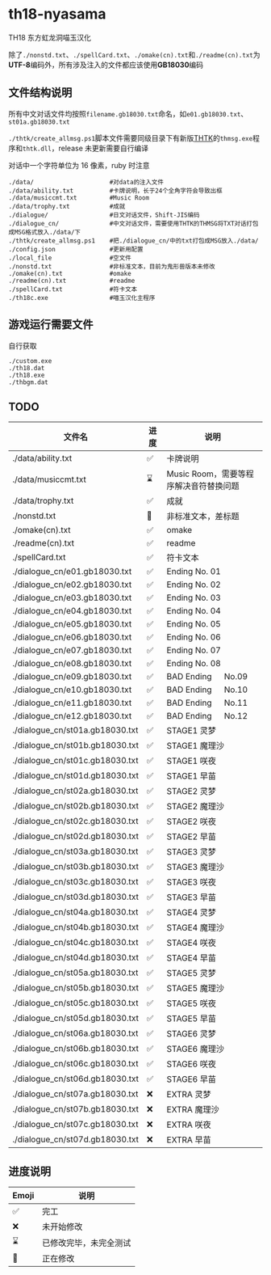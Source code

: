 # th18-nyasama

TH18 东方虹龙洞喵玉汉化

除了`./nonstd.txt`、`./spellCard.txt`、`./omake(cn).txt`和`./readme(cn).txt`为**UTF-8**编码外，所有涉及注入的文件都应该使用**GB18030**编码

## 文件结构说明

所有中文对话文件均按照`filename.gb18030.txt`命名，如`e01.gb18030.txt`、`st01a.gb18030.txt`

`./thtk/create_allmsg.ps1`脚本文件需要同级目录下有新版[THTK](https://github.com/thpatch/thtk)的`thmsg.exe`程序和`thtk.dll`，release 未更新需要自行编译

对话中一个字符单位为 16 像素，ruby 时注意

```
./data/                     #对data的注入文件
./data/ability.txt          #卡牌说明，长于24个全角字符会导致出框
./data/musiccmt.txt         #Music Room
./data/trophy.txt           #成就
./dialogue/                 #日文对话文件，Shift-JIS编码
./dialogue_cn/              #中文对话文件，需要使用THTK的THMSG将TXT对话打包成MSG格式放入./data/下
./thtk/create_allmsg.ps1    #把./dialogue_cn/中的txt打包成MSG放入./data/
./config.json               #更新用配置
./local_file                #空文件
./nonstd.txt                #非标准文本，目前为鬼形兽版本未修改
./omake(cn).txt             #omake
./readme(cn).txt            #readme
./spellCard.txt             #符卡文本
./th18c.exe                 #喵玉汉化主程序
```

## 游戏运行需要文件

自行获取

```
./custom.exe
./th18.dat
./th18.exe
./thbgm.dat
```

## TODO

| 文件名                          | 进度 | 说明                                   |
| ------------------------------- | ---- | -------------------------------------- |
| ./data/ability.txt              | ✅   | 卡牌说明                               |
| ./data/musiccmt.txt             | ⌛   | Music Room，需要等程序解决音符替换问题 |
| ./data/trophy.txt               | ✅   | 成就                                   |
| ./nonstd.txt                    | 🚧   | 非标准文本，差标题                     |
| ./omake(cn).txt                 | ✅   | omake                                  |
| ./readme(cn).txt                | ✅   | readme                                 |
| ./spellCard.txt                 | ✅   | 符卡文本                               |
| ./dialogue_cn/e01.gb18030.txt   | ✅   | Ending No. 01                          |
| ./dialogue_cn/e02.gb18030.txt   | ✅   | Ending No. 02                          |
| ./dialogue_cn/e03.gb18030.txt   | ✅   | Ending No. 03                          |
| ./dialogue_cn/e04.gb18030.txt   | ✅   | Ending No. 04                          |
| ./dialogue_cn/e05.gb18030.txt   | ✅   | Ending No. 05                          |
| ./dialogue_cn/e06.gb18030.txt   | ✅   | Ending No. 06                          |
| ./dialogue_cn/e07.gb18030.txt   | ✅   | Ending No. 07                          |
| ./dialogue_cn/e08.gb18030.txt   | ✅   | Ending No. 08                          |
| ./dialogue_cn/e09.gb18030.txt   | ✅   | BAD Ending 　 No.09                    |
| ./dialogue_cn/e10.gb18030.txt   | ✅   | BAD Ending 　 No.10                    |
| ./dialogue_cn/e11.gb18030.txt   | ✅   | BAD Ending 　 No.11                    |
| ./dialogue_cn/e12.gb18030.txt   | ✅   | BAD Ending 　 No.12                    |
| ./dialogue_cn/st01a.gb18030.txt | ✅   | STAGE1 灵梦                            |
| ./dialogue_cn/st01b.gb18030.txt | ✅   | STAGE1 魔理沙                          |
| ./dialogue_cn/st01c.gb18030.txt | ✅   | STAGE1 咲夜                            |
| ./dialogue_cn/st01d.gb18030.txt | ✅   | STAGE1 早苗                            |
| ./dialogue_cn/st02a.gb18030.txt | ✅   | STAGE2 灵梦                            |
| ./dialogue_cn/st02b.gb18030.txt | ✅   | STAGE2 魔理沙                          |
| ./dialogue_cn/st02c.gb18030.txt | ✅   | STAGE2 咲夜                            |
| ./dialogue_cn/st02d.gb18030.txt | ✅   | STAGE2 早苗                            |
| ./dialogue_cn/st03a.gb18030.txt | ✅   | STAGE3 灵梦                            |
| ./dialogue_cn/st03b.gb18030.txt | ✅   | STAGE3 魔理沙                          |
| ./dialogue_cn/st03c.gb18030.txt | ✅   | STAGE3 咲夜                            |
| ./dialogue_cn/st03d.gb18030.txt | ✅   | STAGE3 早苗                            |
| ./dialogue_cn/st04a.gb18030.txt | ✅   | STAGE4 灵梦                            |
| ./dialogue_cn/st04b.gb18030.txt | ✅   | STAGE4 魔理沙                          |
| ./dialogue_cn/st04c.gb18030.txt | ✅   | STAGE4 咲夜                            |
| ./dialogue_cn/st04d.gb18030.txt | ✅   | STAGE4 早苗                            |
| ./dialogue_cn/st05a.gb18030.txt | ✅   | STAGE5 灵梦                            |
| ./dialogue_cn/st05b.gb18030.txt | ✅   | STAGE5 魔理沙                          |
| ./dialogue_cn/st05c.gb18030.txt | ✅   | STAGE5 咲夜                            |
| ./dialogue_cn/st05d.gb18030.txt | ✅   | STAGE5 早苗                            |
| ./dialogue_cn/st06a.gb18030.txt | ✅   | STAGE6 灵梦                            |
| ./dialogue_cn/st06b.gb18030.txt | ✅   | STAGE6 魔理沙                          |
| ./dialogue_cn/st06c.gb18030.txt | ✅   | STAGE6 咲夜                            |
| ./dialogue_cn/st06d.gb18030.txt | ✅   | STAGE6 早苗                            |
| ./dialogue_cn/st07a.gb18030.txt | ❌   | EXTRA 灵梦                             |
| ./dialogue_cn/st07b.gb18030.txt | ❌   | EXTRA 魔理沙                           |
| ./dialogue_cn/st07c.gb18030.txt | ❌   | EXTRA 咲夜                             |
| ./dialogue_cn/st07d.gb18030.txt | ❌   | EXTRA 早苗                             |

## 进度说明

| Emoji | 说明                   |
| ----- | ---------------------- |
| ✅    | 完工                   |
| ❌    | 未开始修改             |
| ⌛    | 已修改完毕，未完全测试 |
| 🚧    | 正在修改               |
